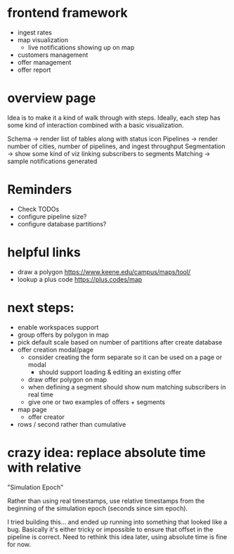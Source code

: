 # frontend framework

- ingest rates
- map visualization
  - live notifications showing up on map
- customers management
- offer management
- offer report

# overview page

Idea is to make it a kind of walk through with steps. Ideally, each step has some kind of interaction combined with a basic visualization.

Schema -> render list of tables along with status icon
Pipelines -> render number of cities, number of pipelines, and ingest throughput
Segmentation -> show some kind of viz linking subscribers to segments
Matching -> sample notifications generated

# Reminders

- Check TODOs
- configure pipeline size?
- configure database partitions?

# helpful links

- draw a polygon
  https://www.keene.edu/campus/maps/tool/
- lookup a plus code
  https://plus.codes/map

# next steps:

- enable workspaces support
- group offers by polygon in map
- pick default scale based on number of partitions after create database
- offer creation modal/page
  - consider creating the form separate so it can be used on a page or modal
    - should support loading & editing an existing offer
  - draw offer polygon on map
  - when defining a segment should show num matching subscribers in real time
  - give one or two examples of offers + segments
- map page
  - offer creator
- rows / second rather than cumulative

# crazy idea: replace absolute time with relative

"Simulation Epoch"

Rather than using real timestamps, use relative timestamps from the beginning of the simulation epoch (seconds since sim epoch).

I tried building this... and ended up running into something that looked like a bug. Basically it's either tricky or impossible to ensure that offset in the pipeline is correct. Need to rethink this idea later, using absolute time is fine for now.

